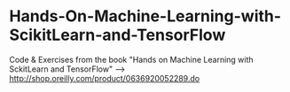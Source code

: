 # Hands-On-Machine-Learning-with-ScikitLearn-and-TensorFlow
Code &amp; Exercises from the book "Hands on Machine Learning with SckitLearn and TensorFlow" --> http://shop.oreilly.com/product/0636920052289.do
